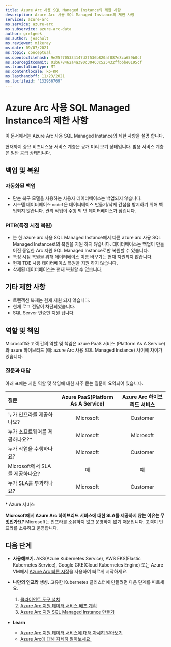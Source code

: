 ```yaml
---
title: Azure Arc 사용 SQL Managed Instance의 제한 사항
description: Azure Arc 사용 SQL Managed Instance의 제한 사항
services: azure-arc
ms.service: azure-arc
ms.subservice: azure-arc-data
author: grrlgeek
ms.author: jeschult
ms.reviewer: mikeray
ms.date: 09/07/2021
ms.topic: conceptual
ms.openlocfilehash: 9e25f705334147d7f536b820af087e8ca659b0cf
ms.sourcegitcommit: 01b678462a4a390c30463c525432ffbbbe0195cf
ms.translationtype: MT
ms.contentlocale: ko-KR
ms.lasthandoff: 11/23/2021
ms.locfileid: "132956769"
---
```

# <a name="limitations-of-azure-arc-enabled-sql-managed-instance"></a>Azure Arc 사용 SQL Managed Instance의 제한 사항

이 문서에서는 Azure Arc 사용 SQL Managed Instance의 제한 사항을 설명 합니다. 

현재까지 중요 비즈니스용 서비스 계층은 공개 미리 보기 상태입니다. 범용 서비스 계층은 일반 공급 상태입니다.

## <a name="backup-and-restore"></a>백업 및 복원

### <a name="automated-backups"></a>자동화된 백업 

-  단순 복구 모델을 사용하는 사용자 데이터베이스는 백업되지 않습니다.
-  시스템 데이터베이스 `model`은 데이터베이스 만들기/삭제 간섭을 방지하기 위해 백업되지 않습니다. 관리 작업이 수행 되 면 데이터베이스가 잠깁니다.

### <a name="point-in-time-restore-pitr"></a>PITR(특정 시점 복원)

-  는 한 azure arc 사용 SQL Managed Instance에서 다른 azure arc 사용 SQL Managed Instance로의 복원을 지원 하지 않습니다.  데이터베이스는 백업이 만들어진 동일한 Arc 지원 SQL Managed Instance로만 복원할 수 있습니다.
-  특정 시점 복원을 위해 데이터베이스 이름 바꾸기는 현재 지원되지 않습니다.
-  현재 TDE 사용 데이터베이스 복원을 지원 하지 않습니다.
-  삭제된 데이터베이스는 현재 복원할 수 없습니다.

## <a name="other-limitations"></a>기타 제한 사항 

-  트랜잭션 복제는 현재 지원 되지 않습니다.
-  현재 로그 전달이 차단되었습니다.
-  SQL Server 인증만 지원 됩니다.

## <a name="roles-and-responsibilities"></a>역할 및 책임

Microsoft와 고객 간의 역할 및 책임은 azure PaaS 서비스 (Platform As A Service)와 azure 하이브리드 (예: azure Arc 사용 SQL Managed Instance) 사이에 차이가 있습니다. 

### <a name="frequently-asked-questions"></a>질문과 대답

아래 표에는 지원 역할 및 책임에 대한 자주 묻는 질문이 요약되어 있습니다.

| 질문                          | Azure PaaS(Platform As A Service) | Azure Arc 하이브리드 서비스 |
|:----------------------------------|:------------------------------------:|:---------------------------:|
| 누가 인프라를 제공하나요?  | Microsoft                          | Customer                  |
| 누가 소프트웨어를 제공하나요?*       | Microsoft                          | Microsoft                 |
| 누가 작업을 수행하나요?          | Microsoft                          | Customer                  |
| Microsoft에서 SLA를 제공하나요?      | 예                                | 예                        |
| 누가 SLA를 부과하나요?          | Microsoft                          | Customer                  |

\* Azure 서비스

__Microsoft에서 Azure Arc 하이브리드 서비스에 대한 SLA를 제공하지 않는 이유는 무엇인가요?__ Microsoft는 인프라를 소유하지 않고 운영하지 않기 때문입니다. 고객이 인프라를 소유하고 운영합니다.

## <a name="next-steps"></a>다음 단계

- **사용해보기.** AKS(Azure Kubernetes Service), AWS EKS(Elastic Kubernetes Service), Google GKE(Cloud Kubernetes Engine) 또는 Azure VM에서 [Azure Arc 빠른 시작](https://azurearcjumpstart.io/azure_arc_jumpstart/azure_arc_data/)을 사용하여 빠르게 시작하세요. 

- **나만의 인프라 생성.** 고유한 Kubernetes 클러스터에 만들려면 다음 단계를 따르세요. 
   1. [클라이언트 도구 설치](install-client-tools.md)
   2. [Azure Arc 지원 데이터 서비스 배포 계획](plan-azure-arc-data-services.md)
   3. [Azure Arc 지원 SQL Managed Instance 만들기](create-sql-managed-instance.md) 

- **Learn**
   - [Azure Arc 지원 데이터 서비스에 대해 자세히 알아보기](https://azure.microsoft.com/services/azure-arc/hybrid-data-services)
   - [Azure Arc에 대해 자세히 알아보세요.](https://aka.ms/azurearc)
